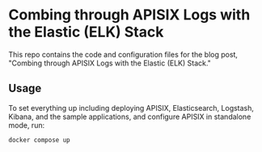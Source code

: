 # Combing through APISIX Logs with the Elastic (ELK) Stack

This repo contains the code and configuration files for the blog post, "Combing through APISIX Logs with the Elastic (ELK) Stack."

## Usage

To set everything up including deploying APISIX, Elasticsearch, Logstash, Kibana, and the sample applications, and configure APISIX in standalone mode, run:

```shell
docker compose up
```
